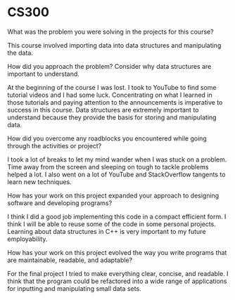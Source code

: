 # CS300

What was the problem you were solving in the projects for this course?

This course involved importing data into data structures and manipulating the data.

How did you approach the problem? Consider why data structures are important to understand.

At the beginning of the course I was lost. I took to YouTube to find some tutorial videos and I had some luck. Concentrating on what I learned in those tutorials and paying attention to the announcements is imperative to success in this course. Data structures are extremely important to understand because they provide the basis for storing and manipulating data.

How did you overcome any roadblocks you encountered while going through the activities or project?

I took a lot of breaks to let my mind wander when I was stuck on a problem. Time away from the screen and sleeping on tough to tackle problems helped a lot. I also went on a lot of YouTube and StackOverflow tangents to learn new techniques.

How has your work on this project expanded your approach to designing software and developing programs?

I think I did a good job implementing this code in a compact efficient form. I think I will be able to reuse some of the code in some personal projects. Learning about data structures in C++ is very important to my future employability.

How has your work on this project evolved the way you write programs that are maintainable, readable, and adaptable?

For the final project I tried to make everything clear, concise, and readable. I think that the program could be refactored into a wide range of applications for inputting and manipulating small data sets.
